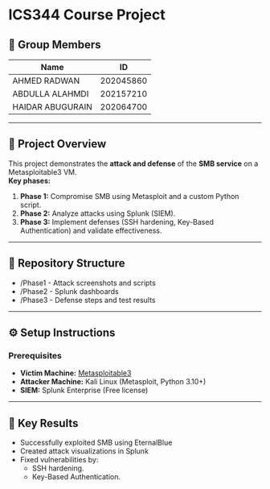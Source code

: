 # ICS344 Course Project

## 📌 Group Members
| Name            | ID        
|-----------------|-------
| AHMED RADWAN       | 202045860
| ABDULLA ALAHMDI    | 202157210
| HAIDAR ABUGURAIN   | 202064700

---

## 🎯 Project Overview
This project demonstrates the **attack and defense** of the **SMB service** on a Metasploitable3 VM.  
**Key phases:**  
1. **Phase 1:** Compromise SMB using Metasploit and a custom Python script.  
2. **Phase 2:** Analyze attacks using Splunk (SIEM).  
3. **Phase 3:** Implement defenses (SSH hardening, Key-Based Authentication) and validate effectiveness.  

---

## 📂 Repository Structure
- /Phase1 - Attack screenshots and scripts
- /Phase2 - Splunk dashboards
- /Phase3 - Defense steps and test results
  
---

## ⚙️ Setup Instructions
### Prerequisites
- **Victim Machine:** [Metasploitable3](https://github.com/rapid7/metasploitable3)
- **Attacker Machine:** Kali Linux (Metasploit, Python 3.10+)
- **SIEM:** Splunk Enterprise (Free license)
  
---

## 🚀 Key Results
- Successfully exploited SMB using EternalBlue  
- Created attack visualizations in Splunk  
- Fixed vulnerabilities by:  
  - SSH hardening.
  - Key-Based Authentication.
